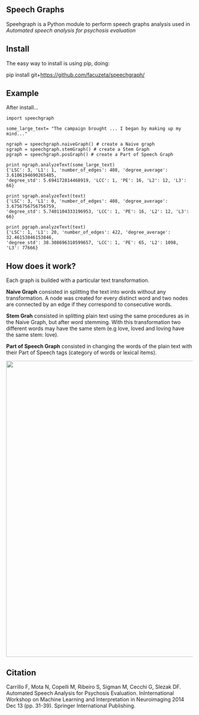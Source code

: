 <h2>Speech Graphs</h2>

 
Speehgraph is a Python module to perform speech graphs analysis used in *Automated speech analysis for psychosis evaluation* 


<h2> Install </h2>
The easy way to install is using pip, doing:

pip install git+https://github.com/facuzeta/speechgraph/


<h2> Example </h2>

After install...

```
import speechgraph

some_large_text= "The campaign brought ... I began by making up my mind..."

ngraph = speechgraph.naiveGraph() # create a Naive graph
sgraph = speechgraph.stemGraph() # create a Stem Graph
pgraph = speechgraph.posGraph() # create a Part of Speech Graph

print ngraph.analyzeText(some_large_text)
{'LSC': 3, 'L1': 1, 'number_of_edges': 408, 'degree_average': 3.6106194690265485, 
'degree_std': 5.694172814468919, 'LCC': 1, 'PE': 16, 'L2': 12, 'L3': 66}

print sgraph.analyzeText(text)
{'LSC': 3, 'L1': 0, 'number_of_edges': 408, 'degree_average': 3.6756756756756759, 
'degree_std': 5.7401104333196953, 'LCC': 1, 'PE': 16, 'L2': 12, 'L3': 66}

print pgraph.analyzeText(text)
{'LSC': 1, 'L1': 20, 'number_of_edges': 422, 'degree_average': 32.46153846153846, 
'degree_std': 38.308696310599657, 'LCC': 1, 'PE': 65, 'L2': 1098, 'L3': 77666}

```

<h2> How does it work? </h2>
Each graph is builded with a particular text transformation. 

**Naive Graph** consisted in splitting the text into words without any transformation. A node 
was created for every distinct word and two nodes are connected by an edge if they correspond to
consecutive words.

**Stem Grah** consisted in splitting plain text using the same procedures as in the Naive Graph, but
after word stemming. With this transformation two different words may have the same stem
(e.g love, loved and loving have the same stem: love). 

**Part of Speech Graph** consisted in changing the words of the plain text with their Part of Speech
tags (category of words or lexical items).


<img src="./media/method.png" width=800px/>


<h2> Citation </h2>
Carrillo F, Mota N, Copelli M, Ribeiro S, Sigman M, Cecchi G, Slezak DF. Automated Speech Analysis for Psychosis Evaluation. InInternational Workshop on Machine Learning and Interpretation in Neuroimaging 2014 Dec 13 (pp. 31-39). Springer International Publishing.
